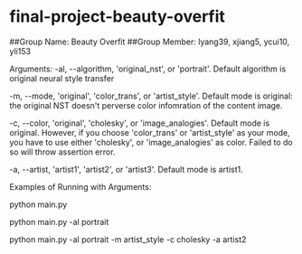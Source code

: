 # final-project-beauty-overfit

##Group Name: Beauty Overfit
##Group Member: lyang39, xjiang5, ycui10, yli153



Arguments:
-al, --algorithm, 'original_nst', or 'portrait'. Default algorithm is original neural style transfer

-m, --mode, 'original', 'color_trans', or 'artist_style'. Default mode is original: the original NST doesn't perverse color infomration of the content image. 

-c, --color, 'original', 'cholesky', or 'image_analogies'. Default mode is original. However, if you choose 'color_trans' or 'artist_style' as your mode, you have to use either 'cholesky', or 'image_analogies' as color. Failed to do so will throw assertion error.

-a, --artist, 'artist1', 'artist2', or 'artist3'. Default mode is artist1. 

Examples of Running with Arguments:

python main.py

python main.py -al portrait

python main.py -al portrait -m artist_style -c cholesky -a artist2

